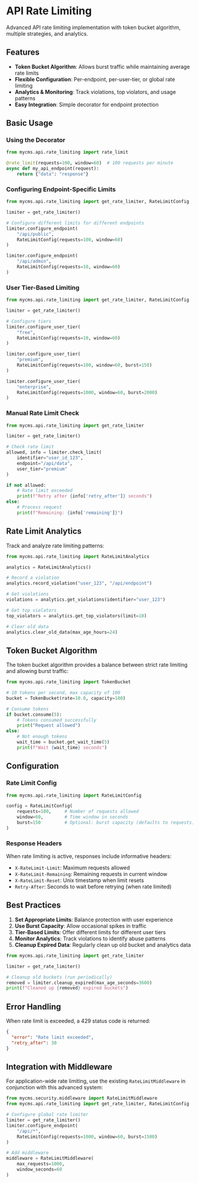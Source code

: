 # API Rate Limiting

Advanced API rate limiting implementation with token bucket algorithm, multiple strategies, and analytics.

## Features

- **Token Bucket Algorithm**: Allows burst traffic while maintaining average rate limits
- **Flexible Configuration**: Per-endpoint, per-user-tier, or global rate limiting
- **Analytics & Monitoring**: Track violations, top violators, and usage patterns
- **Easy Integration**: Simple decorator for endpoint protection

## Basic Usage

### Using the Decorator

```python
from mycms.api.rate_limiting import rate_limit

@rate_limit(requests=100, window=60)  # 100 requests per minute
async def my_api_endpoint(request):
    return {"data": "response"}
```

### Configuring Endpoint-Specific Limits

```python
from mycms.api.rate_limiting import get_rate_limiter, RateLimitConfig

limiter = get_rate_limiter()

# Configure different limits for different endpoints
limiter.configure_endpoint(
    "/api/public",
    RateLimitConfig(requests=100, window=60)
)

limiter.configure_endpoint(
    "/api/admin",
    RateLimitConfig(requests=10, window=60)
)
```

### User Tier-Based Limiting

```python
from mycms.api.rate_limiting import get_rate_limiter, RateLimitConfig

limiter = get_rate_limiter()

# Configure tiers
limiter.configure_user_tier(
    "free",
    RateLimitConfig(requests=10, window=60)
)

limiter.configure_user_tier(
    "premium",
    RateLimitConfig(requests=100, window=60, burst=150)
)

limiter.configure_user_tier(
    "enterprise",
    RateLimitConfig(requests=1000, window=60, burst=2000)
)
```

### Manual Rate Limit Check

```python
from mycms.api.rate_limiting import get_rate_limiter

limiter = get_rate_limiter()

# Check rate limit
allowed, info = limiter.check_limit(
    identifier="user_id_123",
    endpoint="/api/data",
    user_tier="premium"
)

if not allowed:
    # Rate limit exceeded
    print(f"Retry after {info['retry_after']} seconds")
else:
    # Process request
    print(f"Remaining: {info['remaining']}")
```

## Rate Limit Analytics

Track and analyze rate limiting patterns:

```python
from mycms.api.rate_limiting import RateLimitAnalytics

analytics = RateLimitAnalytics()

# Record a violation
analytics.record_violation("user_123", "/api/endpoint")

# Get violations
violations = analytics.get_violations(identifier="user_123")

# Get top violators
top_violators = analytics.get_top_violators(limit=10)

# Clear old data
analytics.clear_old_data(max_age_hours=24)
```

## Token Bucket Algorithm

The token bucket algorithm provides a balance between strict rate limiting and allowing burst traffic:

```python
from mycms.api.rate_limiting import TokenBucket

# 10 tokens per second, max capacity of 100
bucket = TokenBucket(rate=10.0, capacity=100)

# Consume tokens
if bucket.consume(5):
    # Tokens consumed successfully
    print("Request allowed")
else:
    # Not enough tokens
    wait_time = bucket.get_wait_time(5)
    print(f"Wait {wait_time} seconds")
```

## Configuration

### Rate Limit Config

```python
from mycms.api.rate_limiting import RateLimitConfig

config = RateLimitConfig(
    requests=100,     # Number of requests allowed
    window=60,        # Time window in seconds
    burst=150         # Optional: burst capacity (defaults to requests)
)
```

### Response Headers

When rate limiting is active, responses include informative headers:

- `X-RateLimit-Limit`: Maximum requests allowed
- `X-RateLimit-Remaining`: Remaining requests in current window
- `X-RateLimit-Reset`: Unix timestamp when limit resets
- `Retry-After`: Seconds to wait before retrying (when rate limited)

## Best Practices

1. **Set Appropriate Limits**: Balance protection with user experience
2. **Use Burst Capacity**: Allow occasional spikes in traffic
3. **Tier-Based Limits**: Offer different limits for different user tiers
4. **Monitor Analytics**: Track violations to identify abuse patterns
5. **Cleanup Expired Data**: Regularly clean up old bucket and analytics data

```python
from mycms.api.rate_limiting import get_rate_limiter

limiter = get_rate_limiter()

# Cleanup old buckets (run periodically)
removed = limiter.cleanup_expired(max_age_seconds=3600)
print(f"Cleaned up {removed} expired buckets")
```

## Error Handling

When rate limit is exceeded, a 429 status code is returned:

```json
{
  "error": "Rate limit exceeded",
  "retry_after": 30
}
```

## Integration with Middleware

For application-wide rate limiting, use the existing `RateLimitMiddleware` in conjunction with this advanced system:

```python
from mycms.security.middleware import RateLimitMiddleware
from mycms.api.rate_limiting import get_rate_limiter, RateLimitConfig

# Configure global rate limiter
limiter = get_rate_limiter()
limiter.configure_endpoint(
    "/api/*",
    RateLimitConfig(requests=1000, window=60, burst=1500)
)

# Add middleware
middleware = RateLimitMiddleware(
    max_requests=1000,
    window_seconds=60
)
```
